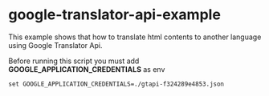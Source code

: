 # google-translator-api-example
This example shows that how to translate html contents to another language using Google Translator Api.

Before running this script you must add **GOOGLE_APPLICATION_CREDENTIALS** as env

`set GOOGLE_APPLICATION_CREDENTIALS=./gtapi-f324289e4853.json`
